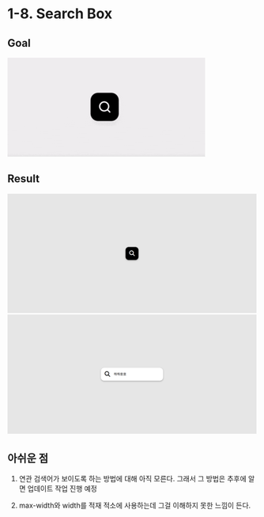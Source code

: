 # 1-8. Search Box

## Goal

<img src="img/goal.gif">

## Result

<img src="img/result.png">
<img src="img/result2.png">

## 아쉬운 점

1. 연관 검색어가 보이도록 하는 방법에 대해 아직 모른다. 그래서 그 방법은 추후에 알면 업데이트 작업 진행 예정

2. max-width와 width를 적재 적소에 사용하는데 그걸 이해하지 못한 느낌이 든다.
